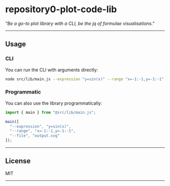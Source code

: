 # repository0-plot-code-lib

_"Be a go-to plot library with a CLI, be the jq of formulae visualisations."_

---

## Usage

### CLI

You can run the CLI with arguments directly:

```sh
node src/lib/main.js --expression "y=sin(x)" --range "x=-1:-1,y=-1:-1" --file output.svg
```

### Programmatic

You can also use the library programmatically:

```js
import { main } from "@src/lib/main.js";

main([
  "--expression", "y=sin(x)",
  "--range", "x=-1:-1,y=-1:-1",
  "--file", "output.svg"
]);
```

---

## License

MIT

---

